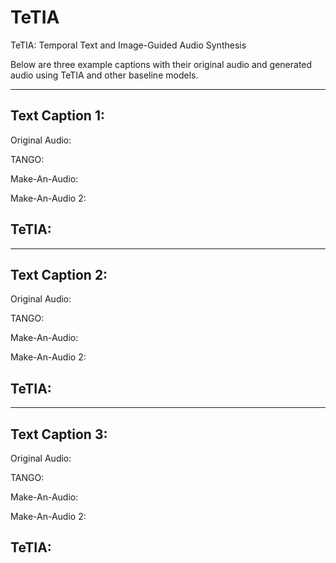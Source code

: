 # TeTIA
TeTIA: Temporal Text and Image-Guided Audio Synthesis

Below are three example captions with their original audio and generated audio using TeTIA and other baseline models. 

**********************************************************************************************************************************************************************************************

## Text Caption 1:

Original Audio:

TANGO:

Make-An-Audio:

Make-An-Audio 2:

## TeTIA:

**********************************************************************************************************************************************************************************************

## Text Caption 2:

Original Audio:

TANGO:

Make-An-Audio:

Make-An-Audio 2:

## TeTIA:

**********************************************************************************************************************************************************************************************

## Text Caption 3:

Original Audio:

TANGO:

Make-An-Audio:

Make-An-Audio 2:

## TeTIA:
